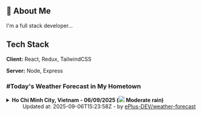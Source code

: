 ## 🚀 About Me
I'm a full stack developer...


## Tech Stack

**Client:** React, Redux, TailwindCSS

**Server:** Node, Express

### #Today's Weather Forecast in My Hometown



<details>
    <summary><b>Ho Chi Minh City, Vietnam - 06/09/2025 (<img src="https://cdn.weatherapi.com/weather/64x64/day/302.png" /> Moderate rain)</b>
    </summary>

    
<table>
    <tr>
        <th>Hour</th>
        <td>00:00</td><td>01:00</td><td>02:00</td><td>03:00</td><td>04:00</td><td>05:00</td><td>06:00</td><td>07:00</td><td>08:00</td><td>09:00</td><td>10:00</td><td>11:00</td><td>12:00</td><td>13:00</td><td>14:00</td><td>15:00</td><td>16:00</td><td>17:00</td><td>18:00</td><td>19:00</td><td>20:00</td><td>21:00</td><td>22:00</td><td>23:00</td>
    </tr>
    <tr>
        <th>Weather</th>
        <td><img src="https://cdn.weatherapi.com/weather/64x64/night/176.png"></img></td><td><img src="https://cdn.weatherapi.com/weather/64x64/night/263.png"></img></td><td><img src="https://cdn.weatherapi.com/weather/64x64/night/176.png"></img></td><td><img src="https://cdn.weatherapi.com/weather/64x64/night/176.png"></img></td><td><img src="https://cdn.weatherapi.com/weather/64x64/night/116.png"></img></td><td><img src="https://cdn.weatherapi.com/weather/64x64/night/116.png"></img></td><td><img src="https://cdn.weatherapi.com/weather/64x64/day/356.png"></img></td><td><img src="https://cdn.weatherapi.com/weather/64x64/day/353.png"></img></td><td><img src="https://cdn.weatherapi.com/weather/64x64/day/119.png"></img></td><td><img src="https://cdn.weatherapi.com/weather/64x64/day/176.png"></img></td><td><img src="https://cdn.weatherapi.com/weather/64x64/day/119.png"></img></td><td><img src="https://cdn.weatherapi.com/weather/64x64/day/176.png"></img></td><td><img src="https://cdn.weatherapi.com/weather/64x64/day/176.png"></img></td><td><img src="https://cdn.weatherapi.com/weather/64x64/day/176.png"></img></td><td><img src="https://cdn.weatherapi.com/weather/64x64/day/389.png"></img></td><td><img src="https://cdn.weatherapi.com/weather/64x64/day/353.png"></img></td><td><img src="https://cdn.weatherapi.com/weather/64x64/day/353.png"></img></td><td><img src="https://cdn.weatherapi.com/weather/64x64/day/353.png"></img></td><td><img src="https://cdn.weatherapi.com/weather/64x64/night/353.png"></img></td><td><img src="https://cdn.weatherapi.com/weather/64x64/night/353.png"></img></td><td><img src="https://cdn.weatherapi.com/weather/64x64/night/353.png"></img></td><td><img src="https://cdn.weatherapi.com/weather/64x64/night/176.png"></img></td><td><img src="https://cdn.weatherapi.com/weather/64x64/night/176.png"></img></td><td><img src="https://cdn.weatherapi.com/weather/64x64/night/176.png"></img></td>
    </tr>
    <tr>
        <th>Condition</th>
        <td width="200px">Patchy rain nearby</td><td width="200px">Patchy light drizzle</td><td width="200px">Patchy rain nearby</td><td width="200px">Patchy rain nearby</td><td width="200px">Partly Cloudy </td><td width="200px">Partly Cloudy </td><td width="200px">Moderate or heavy rain shower</td><td width="200px">Light rain shower</td><td width="200px">Cloudy </td><td width="200px">Patchy rain nearby</td><td width="200px">Cloudy </td><td width="200px">Patchy rain nearby</td><td width="200px">Patchy rain nearby</td><td width="200px">Patchy rain nearby</td><td width="200px">Moderate or heavy rain in area with thunder</td><td width="200px">Light rain shower</td><td width="200px">Light rain shower</td><td width="200px">Light rain shower</td><td width="200px">Light rain shower</td><td width="200px">Light rain shower</td><td width="200px">Light rain shower</td><td width="200px">Patchy rain nearby</td><td width="200px">Patchy rain nearby</td><td width="200px">Patchy rain nearby</td>
    </tr>
    <tr>
        <th>Temperature</th>
        <td>25.8 °C</td><td>25.7 °C</td><td>25.5 °C</td><td>25.4 °C</td><td>25.3 °C</td><td>25.3 °C</td><td>25.1 °C</td><td>25.5 °C</td><td>26.5 °C</td><td>27.2 °C</td><td>28.6 °C</td><td>29.9 °C</td><td>31.6 °C</td><td>32.2 °C</td><td>32.3 °C</td><td>30.7 °C</td><td>30.1 °C</td><td>29.4 °C</td><td>28.4 °C</td><td>28 °C</td><td>27.6 °C</td><td>27.1 °C</td><td>28.1 °C</td><td>26.3 °C</td>
    </tr>
    <tr>
        <th>Wind</th>
        <td>9 kph</td><td>7.2 kph</td><td>7.9 kph</td><td>7.2 kph</td><td>4.7 kph</td><td>3.6 kph</td><td>4.3 kph</td><td>4.3 kph</td><td>5.4 kph</td><td>6.1 kph</td><td>10.1 kph</td><td>11.2 kph</td><td>13 kph</td><td>14.4 kph</td><td>13.3 kph</td><td>13 kph</td><td>14 kph</td><td>11.9 kph</td><td>10.8 kph</td><td>9.7 kph</td><td>12.2 kph</td><td>14.8 kph</td><td>13.3 kph</td><td>12.2 kph</td>
    </tr>
</table>

</details>

<div align="right">
    Updated at: 2025-09-06T15:23:58Z - by <a target="_blank"
        href="https://github.com/ePlus-DEV/weather-forecast">ePlus-DEV/weather-forecast</a>
</div>